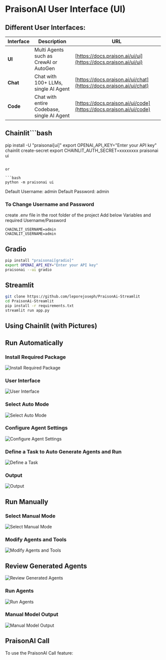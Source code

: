 # PraisonAI User Interface (UI)

## Different User Interfaces:

| Interface | Description | URL |
|---|---|---|
| **UI** | Multi Agents such as CrewAI or AutoGen | [https://docs.praison.ai/ui/ui](https://docs.praison.ai/ui/ui) |
| **Chat** | Chat with 100+ LLMs, single AI Agent | [https://docs.praison.ai/ui/chat](https://docs.praison.ai/ui/chat) |
| **Code** | Chat with entire Codebase, single AI Agent | [https://docs.praison.ai/ui/code](https://docs.praison.ai/ui/code) |

## Chainlit```bash
pip install -U "praisonai[ui]"
export OPENAI_API_KEY="Enter your API key"
chainlit create-secret
export CHAINLIT_AUTH_SECRET=xxxxxxxx
praisonai ui
```

or 

```bash
python -m praisonai ui
```

Default Username: admin
Default Password: admin

### To Change Username and Password

create .env file in the root folder of the project
Add below Variables and required Username/Password
```
CHAINLIT_USERNAME=admin
CHAINLIT_USERNAME=admin
```

## Gradio
```bash
pip install "praisonai[gradio]"
export OPENAI_API_KEY="Enter your API key"
praisonai --ui gradio
```

## Streamlit

```bash
git clone https://github.com/leporejoseph/PraisonAi-Streamlit
cd PraisonAi-Streamlit
pip install -r requirements.txt
streamlit run app.py
```

## Using Chainlit (with Pictures)

## Run Automatically

### Install Required Package
![Install Required Package](../images/ui-step-1.png)

### User Interface
![User Interface](../images/ui-step-2.png)

### Select Auto Mode
![Select Auto Mode](../images/ui-step-4.png)

### Configure Agent Settings
![Configure Agent Settings](../images/ui-step-3.png)

### Define a Task to Auto Generate Agents and Run
![Define a Task](../images/ui-step-5.png)

### Output
![Output](../images/ui-step-6.png)

## Run Manually

### Select Manual Mode
![Select Manual Mode](../images/ui-step-7.png)

### Modify Agents and Tools
![Modify Agents and Tools](../images/ui-step-10.png)

## Review Generated Agents
![Review Generated Agents](../images/ui-step-9.png)

### Run Agents
![Run Agents](../images/ui-step-8.png)

### Manual Model Output
![Manual Model Output](../images/ui-step-11.png)

## PraisonAI Call

To use the PraisonAI Call feature:
